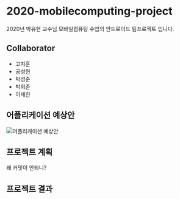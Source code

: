 # 2020-mobilecomputing-project
2020년 박유현 교수님 모바일컴퓨팅 수업의 안드로이드 팀프로젝트 입니다.

## Collaborator
- 고지훈
- 공성현
- 박성준
- 박희준
- 이세진

## 어플리케이션 예상안
![어플리케이션 예상안](https://user-images.githubusercontent.com/38236367/98114612-d9c8e600-1ee8-11eb-99b1-25fe93824d80.png)

## 프로젝트 계획
왜 커밋이 안되니?

## 프로젝트 결과
